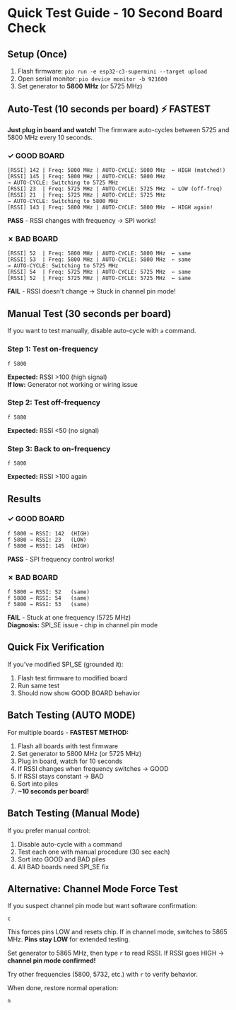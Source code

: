 # Quick Test Guide - 10 Second Board Check

## Setup (Once)

1. Flash firmware: `pio run -e esp32-c3-supermini --target upload`
2. Open serial monitor: `pio device monitor -b 921600`
3. Set generator to **5800 MHz** (or 5725 MHz)

## Auto-Test (10 seconds per board) ⚡ FASTEST

**Just plug in board and watch!** The firmware auto-cycles between 5725 and 5800 MHz every 10 seconds.

### ✓ GOOD BOARD
```
[RSSI] 142 | Freq: 5800 MHz | AUTO-CYCLE: 5800 MHz  ← HIGH (matched!)
[RSSI] 145 | Freq: 5800 MHz | AUTO-CYCLE: 5800 MHz
→ AUTO-CYCLE: Switching to 5725 MHz
[RSSI] 23  | Freq: 5725 MHz | AUTO-CYCLE: 5725 MHz  ← LOW (off-freq)
[RSSI] 21  | Freq: 5725 MHz | AUTO-CYCLE: 5725 MHz
→ AUTO-CYCLE: Switching to 5800 MHz
[RSSI] 143 | Freq: 5800 MHz | AUTO-CYCLE: 5800 MHz  ← HIGH again!
```
**PASS** - RSSI changes with frequency → SPI works!

### ✗ BAD BOARD
```
[RSSI] 52  | Freq: 5800 MHz | AUTO-CYCLE: 5800 MHz  ← same
[RSSI] 53  | Freq: 5800 MHz | AUTO-CYCLE: 5800 MHz  ← same
→ AUTO-CYCLE: Switching to 5725 MHz
[RSSI] 54  | Freq: 5725 MHz | AUTO-CYCLE: 5725 MHz  ← same
[RSSI] 52  | Freq: 5725 MHz | AUTO-CYCLE: 5725 MHz  ← same
```
**FAIL** - RSSI doesn't change → Stuck in channel pin mode!

## Manual Test (30 seconds per board)

If you want to test manually, disable auto-cycle with `a` command.

### Step 1: Test on-frequency
```
f 5800
```
**Expected:** RSSI >100 (high signal)  
**If low:** Generator not working or wiring issue

### Step 2: Test off-frequency
```
f 5880
```
**Expected:** RSSI <50 (no signal)

### Step 3: Back to on-frequency
```
f 5800
```
**Expected:** RSSI >100 again

## Results

### ✓ GOOD BOARD
```
f 5800 → RSSI: 142  (HIGH)
f 5880 → RSSI: 23   (LOW)
f 5800 → RSSI: 145  (HIGH)
```
**PASS** - SPI frequency control works!

### ✗ BAD BOARD
```
f 5800 → RSSI: 52   (same)
f 5880 → RSSI: 54   (same)
f 5800 → RSSI: 53   (same)
```
**FAIL** - Stuck at one frequency (5725 MHz)  
**Diagnosis:** SPI_SE issue - chip in channel pin mode

## Quick Fix Verification

If you've modified SPI_SE (grounded it):

1. Flash test firmware to modified board
2. Run same test
3. Should now show GOOD BOARD behavior

## Batch Testing (AUTO MODE)

For multiple boards - **FASTEST METHOD:**
1. Flash all boards with test firmware
2. Set generator to 5800 MHz (or 5725 MHz)
3. Plug in board, watch for 10 seconds
4. If RSSI changes when frequency switches → GOOD
5. If RSSI stays constant → BAD
6. Sort into piles
7. **~10 seconds per board!**

## Batch Testing (Manual Mode)

If you prefer manual control:
1. Disable auto-cycle with `a` command
2. Test each one with manual procedure (30 sec each)
3. Sort into GOOD and BAD piles
4. All BAD boards need SPI_SE fix

## Alternative: Channel Mode Force Test

If you suspect channel pin mode but want software confirmation:
```
c
```
This forces pins LOW and resets chip. If in channel mode, switches to 5865 MHz.
**Pins stay LOW** for extended testing.

Set generator to 5865 MHz, then type `r` to read RSSI.
If RSSI goes HIGH → **channel pin mode confirmed!**

Try other frequencies (5800, 5732, etc.) with `r` to verify behavior.

When done, restore normal operation:
```
n
```

